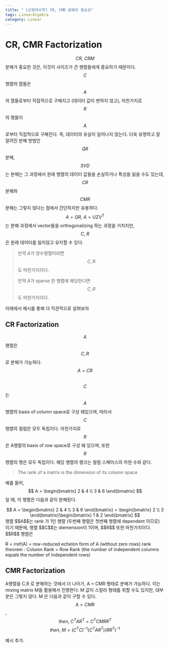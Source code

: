 ```yaml
---
title: " [선형대수학] CR, CMR 분해의 중요성"
tags: LinearAlgebra
category: Linear
---
```


# CR, CMR Factorization
$$CR,\ CRM$$ 분해가 중요한 것은, 이것이 사이즈가 큰 행렬들에게 중요하기 때문이다. $$C$$ 행렬의 열들은 $$A$$의 열들로부터 직접적으로 구해지고 (데이터 값이 변하지 않고), 마찬가지로 $$R$$의 행들이 $$A$$로부터 직접적으로 구해진다. 즉, 데이터의 유실이 일어나지 않는다. 더욱 유명하고 잘 알려진 분해 방법인 $$QR$$ 분해, $$SVD$$는 분해는 그 과정에서 원래 행렬의 데이터 값들을 손실하거나 특성을 잃을 수도 있는데, $$CR$$ 분해와 $$CMR$$ 분해는 그렇지 않다는 점에서 간단하지만 유용하다. $$A = QR,\  A = U\Sigma V^T$$ 는 분해 과정에서 vector들을 orthogonalizing 하는 과정을 거치지만, $$C,\ R$$은 원래 데이터를 잃지않고 유지할 수 있다.

> 만약 $A$가 양수행렬이라면 $$C, R$$도 마찬가지이다.

> 만약 $A$가 sparse 한 행렬에 해당한다면 $$C, R$$도 마찬가지이다.

아래에서 예시를 통해 더 직관적으로 살펴보자
## CR Factorization
$$A$$ 행렬은 $$C, R$$로 분해가 가능하다. $$A = CR$$ <br>
$$C$$는 $$A$$행렬의 basis of column space로 구성 돼있으며, 따라서 $$C$$ 행렬의 컬럼은 모두 독립이다. 마찬가지로 $$R$$은 A행렬의 basis of row space로 구성 돼 있으며, 또한 $$R$$ 행렬의 행은 모두 독립이다. 해당 행렬의 랭크는 컬럼 스페이스의 차원 수와 같다.
> The rank of a matrix is the dimension of its column space

예를 들어, $$ A = \begin{bmatrix} 2 & 4 \\ 3 & 6 \end{bmatrix} $$ 일 때, 이 행렬은 다음과 같이 분해된다.<br>
<center>$$ A = \begin{bmatrix} 2 & 4 \\ 3 & 6 \end{bmatrix} = \begin{bmatrix} 2 \\ 3 \end{bmatrix}\begin{bmatrix} 1 & 2 \end{bmatrix} $$</center>
행렬 $$A$$는 rank 가 1인 행렬 (두번째 행렬은 첫번째 행렬에 dependent 이므로) 이기 때문에, 행렬 $$C$$는 diemension이 1이며, $$R$$ 또한 마찬가지이다. $$R$$ 행렬은

R = rref(A) = row-reduced echelon form of A (without zero rows)
rank theorem : Column Rank = Row Rank (the number of independent columns equals the number of independent rows)


## CMR Factorization
A행렬을 C,R 로 분해하는 것에서 더 나아가, A = CMR 형태로 분해가 가능하다.
이는 mixing matrix M을 활용해서 진행한다. M 값이 스칼라 형태를 취할 수도 있지만, 대부분은 그렇지 않다.
M 은 다음과 같이 구할 수 있다.
$$A = CMR$$,
$$then,\   C^TAR^T = C^TCMRR^T$$
$$then,\   M = (C^TC)^{-1}(C^TAR^T)(RR^T)^{-1}$$

예시 추가.
